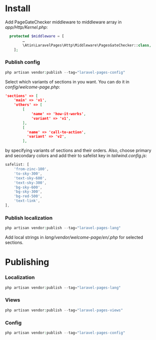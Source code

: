 # Install
Add PageGateChecker middleware to middleware array in *app/Http/Kernel.php*:
```php
  protected $middleware = [
        …
        \Atin\LaravelPages\Http\Middleware\PagesGateChecker::class,
    ];
```
### Publish config
```php
php artisan vendor:publish --tag="laravel-pages-config"
```
Select which variants of sections in you want. You can do it in *config/welcome-page.php*:
```json
'sections' => [
    'main' => 'v1',
    'others' => [
        [
            'name' => 'how-it-works',
            'variant' => 'v1',
        ],
        [
          'name' => 'call-to-action',
          'variant' => 'v2',
        ],
```
by specifying variants of sections and their orders.
Also, choose primary and secondary colors and add their to safelist key in *tailwind.config.js*:
```js
safelist: [
    'from-zinc-100',
    'to-sky-300',
    'text-sky-600',
    'text-sky-300',
    'bg-sky-600',
    'bg-sky-300',
    'bg-red-500',
    'text-link',
],
```

### Publish localization
```php
php artisan vendor:publish --tag="laravel-pages-lang"
```
Add local strings in *lang/vendor/welcome-page/en/<section-name-variant>.php* for selected sections.

# Publishing
### Localization
```php
php artisan vendor:publish --tag="laravel-pages-lang"
```

### Views
```php
php artisan vendor:publish --tag="laravel-pages-views"
```

### Config
```php
php artisan vendor:publish --tag="laravel-pages-config"
```